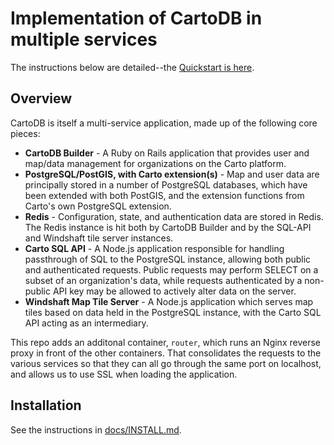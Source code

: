 # Implementation of CartoDB in multiple services

The instructions below are detailed--the [Quickstart is here](./docs/QUICKSTART.md).

## Overview

CartoDB is itself a multi-service application, made up of the following core pieces:

* **CartoDB Builder** - A Ruby on Rails application that provides user and map/data management for organizations on the Carto platform.
* **PostgreSQL/PostGIS, with Carto extension(s)** - Map and user data are principally stored in a number of PostgreSQL databases, which have been extended with both PostGIS, and the extension functions from Carto's own PostgreSQL extension.
* **Redis** - Configuration, state, and authentication data are stored in Redis. The Redis instance is hit both by CartoDB Builder and by the SQL-API and Windshaft tile server instances.
* **Carto SQL API** - A Node.js application responsible for handling passthrough of SQL to the PostgreSQL instance, allowing both public and authenticated requests. Public requests may perform SELECT on a subset of an organization's data, while requests authenticated by a non-public API key may be allowed to actively alter data on the server.
* **Windshaft Map Tile Server** - A Node.js application which serves map tiles based on data held in the PostgreSQL instance, with the Carto SQL API acting as an intermediary.

This repo adds an additonal container, `router`, which runs an Nginx reverse proxy in front of the other containers. That consolidates the requests to the various services so that they can all go through the same port on localhost, and allows us to use SSL when loading the application.

## Installation

See the instructions in [docs/INSTALL.md](docs/INSTALL.md).
